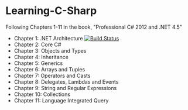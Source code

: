 # Learning-C-Sharp
Following Chapters 1-11 in the book, "Professional C# 2012 and .NET 4.5"

* Chapter 1: .NET Architecture [![Build Status](https://travis-ci.org/JVUnderground/Learning-C-Sharp.svg?branch=master)](https://travis-ci.org/JVUnderground/Learning-C-Sharp)
* Chapter 2: Core C#
* Chapter 3: Objects and Types
* Chapter 4: Inheritance
* Chapter 5: Generics
* Chapter 6: Arrays and Tuples
* Chapter 7: Operators and Casts
* Chapter 8: Delegates, Lambdas and Events
* Chapter 9: String and Regular Expressions
* Chapter 10: Collections
* Chapter 11: Language Integrated Query
